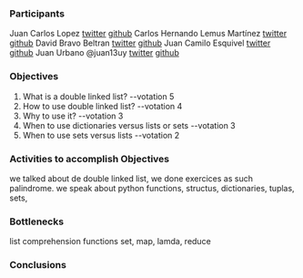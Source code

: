 ### Participants
Juan Carlos Lopez [twitter](https://www.twitter.com/jclopez100)  [github](https://github.com/Juan-Bogota) 
Carlos Hernando Lemus Martínez [twitter](https://www.twitter.com/chmlsud)  [github](https://github.com/chmlsud)
David Bravo Beltran [twitter](https://www.twitter.com/dbravobel)  [github](https://github.com/dbravo0)
Juan Camilo Esquivel [twitter](https://www.twitter.com/cmlesquivel)  [github](https://github.com/cmlesquivel)
Juan Urbano @juan13uy  [twitter](https://www.twitter.com/juan13uy)  [github](https://github.com/juan-skill)

### Objectives
1. What is a double linked list? --votation 5
2. How to use double linked list? --votation 4
3. Why to use it? --votation 3
4. When to use dictionaries versus lists or sets --votation 3
5. When to use sets versus lists --votation 2

### Activities to accomplish Objectives
we talked about de double linked list, we done exercices as such palindrome.
we speak about python functions, structus, dictionaries, tuplas, sets, 


### Bottlenecks

list comprehension 
functions set, map, lamda, reduce 

### Conclusions